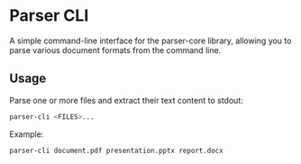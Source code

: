# Parser CLI

A simple command-line interface for the parser-core library, allowing you to parse various document formats from the command line.

## Usage

Parse one or more files and extract their text content to stdout:

```bash
parser-cli <FILES>...
```

Example:

```bash
parser-cli document.pdf presentation.pptx report.docx
```
